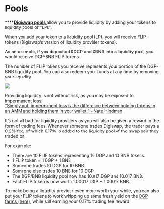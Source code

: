 # Pools

\*\*\*\*[**Digiswap pools** ](https://exchange.pancakeswap.finance/#/pool)allow you to provide liquidity by adding your tokens to liquidity pools or “LPs”.

When you add your token to a liquidity pool \(LP\), you will receive FLIP tokens \(Digiswap’s version of liquidity provider tokens\).

As an example, if you deposited $DGP and $BNB into a liquidity pool, you would receive DGP-BNB FLIP tokens.

The number of FLIP tokens you receive represents your portion of the DGP-BNB liquidity pool. You can also redeem your funds at any time by removing your liquidity.

![](https://lh6.googleusercontent.com/2kVPpX68tw74VevgCTEa-Z7Ca0_KGCWJiTOh43A6OROXGPUI1QnoF9bXp2kpSRTrtCUNPvI5UPbrCAuG4oyNEVDkOJp_PsE7pWrCu6PJjrymjEfYgMdsdfogaMt35lffRoRWsbqb)

Providing liquidity is not without risk, as you may be exposed to impermanent loss.  
[“Simply put, impermanent loss is the difference between holding tokens in an AMM and holding them in your wallet.” - Nate Hindman](https://blog.bancor.network/beginners-guide-to-getting-rekt-by-impermanent-loss-7c9510cb2f22)

It’s not all bad for liquidity providers as you will also be given a reward in the form of trading fees. Whenever someone trades Digiswap, the trader pays a 0.2% fee, of which 0.17% is added to the liquidity pool of the swap pair they traded on.

For example:

* There are 10 FLIP tokens representing 10 DGP and 10 BNB tokens.
* 1 FLIP token = 1 DGP + 1 BNB
* Someone trades 10 DGP for 10 BNB.
* Someone else trades 10 BNB for 10 DGP.
* The DGP/BNB liquidity pool now has 10.017 DGP and 10.017 BNB.
* Each FLIP token is now worth 1.00017 DGP + 1.00017 BNB.

To make being a liquidity provider even more worth your while, you can also put your FLIP tokens to work whipping up some fresh yield on the [DGP farms \(here\)](https://pancakeswap.finance/), while still earning your 0.17% trading fee reward.

